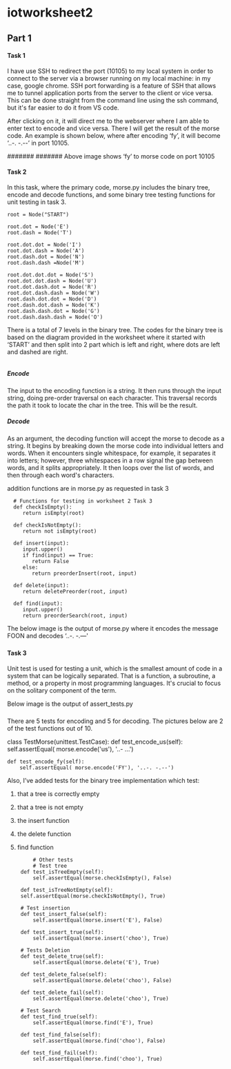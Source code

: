 # iotworksheet2
## Part 1

#### Task 1

I have use SSH to redirect the port (10105) to my local system in order to connect to the server via a browser running on my local machine: in my case, google chrome. SSH port forwarding is a feature of SSH that allows me to tunnel application ports from the server to the client or vice versa. This can be done straight from the command line using the ssh command, but it's far easier to do it from VS code.

After clicking on it, it will direct me to the webserver where I am able to enter text to encode and vice versa. There I will get the result of the morse code. An example is shown below, where after encoding ‘fy’, it will become  ‘..-. -.--’ in port 10105.

#######
#######
Above image shows ‘fy’ to morse code on port 10105

#### Task 2

In this task, where the primary code, morse.py includes the binary tree, encode and decode functions, and some binary tree testing functions for unit testing in task 3.

    root = Node("START")

    root.dot = Node('E')
    root.dash = Node('T')

    root.dot.dot = Node('I')
    root.dot.dash = Node('A')
    root.dash.dot = Node('N')
    root.dash.dash =Node('M')

    root.dot.dot.dot = Node('S')
    root.dot.dot.dash = Node('U')
    root.dot.dash.dot = Node('R')
    root.dot.dash.dash = Node('W')
    root.dash.dot.dot = Node('D')
    root.dash.dot.dash = Node('K')
    root.dash.dash.dot = Node('G')
    root.dash.dash.dash = Node('O')

There is a total of 7 levels in the binary tree. The codes for the binary tree is based on the diagram provided in the worksheet where it started with ‘START’ and then split into 2 part which is left and right, where dots are left and dashed are right.

######

##### Encode

The input to the encoding function is a string. It then runs through the input string, doing pre-order traversal on each character. This traversal records the path it took to locate the char in the tree. This will be the result.

##### Decode

As an argument, the decoding function will accept the morse to decode as a string. It begins by breaking down the morse code into individual letters and words. When it encounters single whitespace, for example, it separates it into letters; however, three whitespaces in a row signal the gap between words, and it splits appropriately. It then loops over the list of words, and then through each word's characters.

addition functions are in morse.py as requested in task 3

      # Functions for testing in worksheet 2 Task 3
      def checkIsEmpty():
         return isEmpty(root)

      def checkIsNotEmpty():
         return not isEmpty(root)

      def insert(input):
         input.upper()
         if find(input) == True:
            return False
         else:
            return preorderInsert(root, input)
    
      def delete(input):
         return deletePreorder(root, input)

      def find(input):
         input.upper()
         return preorderSearch(root, input)

The below image is the output of morse.py where it encodes the message FOON and decodes ‘..-. -.—'
#####

#### Task 3
Unit test is used for testing a unit, which is the smallest amount of code in a system that can be logically separated. That is a function, a subroutine, a method, or a property in most programming languages. It's crucial to focus on the solitary component of the term.

Below image is the output of assert_tests.py
#####

There are 5 tests for encoding and 5 for decoding. The pictures below are 2 of the test functions out of 10. 

   class TestMorse(unittest.TestCase):
    def test_encode_us(self):
        self.assertEqual( morse.encode('us'), '..- ...')

    def test_encode_fy(self):
        self.assertEqual( morse.encode('FY'), '..-. -.--')

Also, I’ve added tests for the binary tree implementation which test: 

1. that a tree is correctly empty 
2. that a tree is not empty 
3. the insert function 
4. the delete function 
5. find function

 
            # Other tests
            # Test tree
        def test_isTreeEmpty(self):
            self.assertEqual(morse.checkIsEmpty(), False)

        def test_isTreeNotEmpty(self):
        self.assertEqual(morse.checkIsNotEmpty(), True)

        # Test insertion
        def test_insert_false(self):
            self.assertEqual(morse.insert('E'), False)

        def test_insert_true(self):
            self.assertEqual(morse.insert('choo'), True)

        # Tests Deletion
        def test_delete_true(self):
            self.assertEqual(morse.delete('E'), True)

        def test_delete_false(self):
            self.assertEqual(morse.delete('choo'), False)

        def test_delete_fail(self):
            self.assertEqual(morse.delete('choo'), True)

        # Test Search
        def test_find_true(self):
            self.assertEqual(morse.find('E'), True)

        def test_find_false(self):
            self.assertEqual(morse.find('choo'), False)

        def test_find_fail(self):
            self.assertEqual(morse.find('choo'), True)
